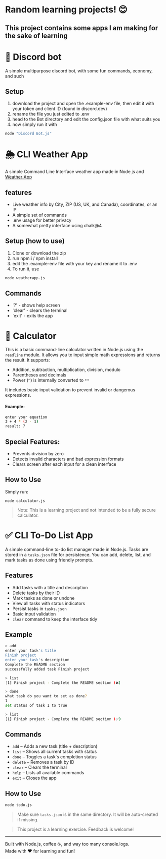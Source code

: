 # Random learning projects! 😊
## This project contains some apps I am making for the sake of learning

# 🤖 Discord bot
A simple multipurpose discord bot, with some fun commands, economy, and such
## Setup
1. download the project and open the .example-env file, then edit it with your token and client ID (found in discord.dev)
2. rename the file you just edited to .env
3. head to the Bot directory and edit the config.json file with what suits you
4. now simply run it with
```bash
node "Discord Bot.js"
```   


# 🌦️ CLI Weather App
A simple Command Line Interface weather app made in Node.js and [Weather App](https://www.weatherapi.com/)
## features
- Live weather info by City, ZIP (US, UK, and Canada), coordinates, or an IP
- A simple set of commands
- .env usage for better privacy
- A somewhat pretty interface using chalk@4
## Setup (how to use)
1. Clone or download the zip
2. run npm i / npm install
3. edit the .example-env file with your key and rename it to .env
4. To run it, use
```bash
node weatherapp.js
```

## Commands 
- '?' - shows help screen
- 'clear' - clears the terminal
- 'exit' - exits the app

# 🧮 Calculator

This is a basic command-line calculator written in Node.js using the `readline` module. It allows you to input simple math expressions and returns the result. It supports:

- Addition, subtraction, multiplication, division, modulo
- Parentheses and decimals
- Power (`^`) is internally converted to `**`

It includes basic input validation to prevent invalid or dangerous expressions.

#### Example:

```bash
enter your equation
3 + 4 * (2 - 1)
result: 7
```

## Special Features:

- Prevents division by zero
- Detects invalid characters and bad expression formats
- Clears screen after each input for a clean interface

## How to Use
Simply run:
```terminaloutput
node calculator.js
```
> Note: This is a learning project and not intended to be a fully secure calculator.

# ✅ CLI To-Do List App

A simple command-line to-do list manager made in Node.js. Tasks are stored in a `tasks.json` file for persistence. You can add, delete, list, and mark tasks as done using friendly prompts.

## Features
- Add tasks with a title and description
- Delete tasks by their ID
- Mark tasks as done or undone
- View all tasks with status indicators
- Persist tasks in `tasks.json`
- Basic input validation
- `clear` command to keep the interface tidy

## Example

```bash
> add
enter your task's title
Finish project
enter your task's description
Complete the README section
successfully added task Finish project

> list
[1] Finish project - Complete the README section (❌)

> done
what task do you want to set as done?
1
set status of task 1 to true

> list
[1] Finish project - Complete the README section (✅)
```

## Commands
- `add` – Adds a new task (title + description)
- `list` – Shows all current tasks with status
- `done` – Toggles a task's completion status
- `delete` – Removes a task by ID
- `clear` – Clears the terminal
- `help` – Lists all available commands
- `exit` – Closes the app

## How to Use
```bash
node todo.js
```

> Make sure `tasks.json` is in the same directory. It will be auto-created if missing.

> This project is a learning exercise. Feedback is welcome!

---

Built with Node.js, coffee ☕, and way too many console.logs.  
Made with ❤️ for learning and fun!
